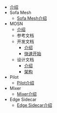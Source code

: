 - [介绍](./Home)
- Sofa Mesh
  * [Sofa Mesh介绍](./mesh/README)
- MOSN
  * [介绍](./mosn/README)
  * 参考文档
  * 开发文档
  	* [介绍](./mosn/develop/README)
  	* [快速开始](./mosn/develop/quickstart)
  * 设计文档
  	* [介绍](./mosn/design/README)
  	* [架构](./mosn/design/architecture)
- Pilot
  * [Pilot介绍](./pilot/README)
- Mixer
  * [Mixer介绍](./mixer/README)
- Edge Sidecar
  * [Edge Sidecar介绍](./edge/README)